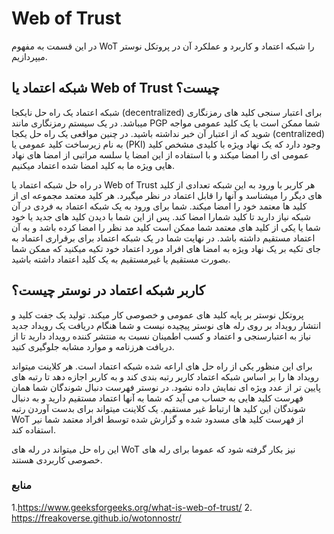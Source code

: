 # Web of Trust

در این قسمت به مفهوم WoT را شبکه اعتماد و کاربرد و عملکرد آن در پروتکل نوستر میپردازیم.

## شبکه اعتماد یا Web of Trust چیست؟

شبکه اعتماد یک راه حل نایکجا (decentralized) برای اعتبار سنجی کلید های رمزنگاری میباشد. در یک سیستم رمزنگاری مانند PGP شما ممکن است با یک کلید عمومی مواجه شوید که از اعتبار آن خبر نداشته باشید. در چنین مواقعی یک راه حل یکجا (centralized) به نام زیرساخت کلید عمومی یا (PKI) وجود دارد که یک نهاد ويژه با کلیدی مشخص کلید عمومی ای را امضا میکند و با استفاده از این ام‍‍ضا یا سلسه مراتبی از امضا های نهاد هایی ویژه ما به کلید امضا شده اعتماد میکنیم.

در راه حل شبکه اعتماد یا Web of Trust هر کاربر با ورود به این شبکه تعدادی از کلید های دیگر را میشناسد و آنها را قابل اعتماد در نظر میگیرد. هر کلید معتمد مجموعه ای از کلید ها معتمد خود را امضا میکند. شما برای ورود به یک شبکه اعتماد به فردی در آن شبکه نیاز دارید تا کلید شمارا امضا کند. پس از این شما با دیدن کلید های جدید یا خود شما یا یکی از کلید های معتمد شما ممکن است کلید مد نظر را امضا کرده باشد و به آن اعتماد مستقیم داشته باشد. در نهایت شما در یک شبکه اعتماد برای برقراری اعتماد به جای تکیه بر یک نهاد ويژه به امضا های افراد مورد اعتماد خود تکیه میکنید که ممکن شما بصورت مستقیم یا غیرمستقیم به یک کلید اعتماد داشته باشید.


## کاربر شبکه اعتماد در نوستر چیست؟

پروتکل نوستر بر پایه کلید های عمومی و خصوصی کار میکند. تولید یک جفت کلید و انتشار رویداد بر روی رله های نوستر پیچیده نیست و شما هنگام دریافت یک رویداد جدید نیاز به اعتبارسنجی و اعتماد و کسب اطمینان نسبت به منتشر کننده رویداد دارید تا از دریافت هرزنامه و موارد مشابه جلوگیری کنید.

برای این منظور یکی از راه حل های اراعه شده شبکه اعتماد است. هر کلاینت میتواند رویداد ها را بر اساس شبکه اعتماد کاربر رتبه بندی کند و به کاربر اجازه دهد تا رتبه های پایین تر از عدد ویژه ای نمایش داده نشود. در نوستر فهرست دنبال شوندگان شما همان فهرست کلید هایی به حساب می آید که شما به آنها اعتماد مستقیم دارید و به دنبال شوندگان این کلید ها ارتباط غیر مستقیم. یک کلاینت میتواند برای بدست آوردن رتبه WoT از فهرست کلید های مسدود شده و گزارش شده توسط افراد معتمد شما نیر استفاده کند.

این راه حل میتواند در رله های WoT نیز بکار گرفته شود که عموما برای رله های خصوصی کاربردی هستند.



### منابع

1.https://www.geeksforgeeks.org/what-is-web-of-trust/
2. https://freakoverse.github.io/wotonnostr/
